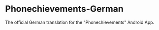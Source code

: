 Phonechievements-German
=======================

The official German translation for the "Phonechievements" Android App.